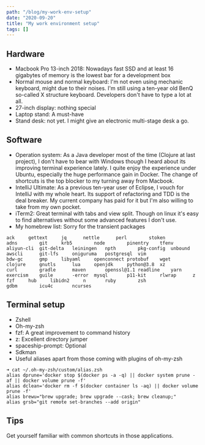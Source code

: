 ```yaml
---
path: "/blog/my-work-env-setup"
date: "2020-09-20"
title: "My work environment setup"
tags: []
---
```


## Hardware

- Macbook Pro 13-inch 2018: Nowadays fast SSD and at least 16 gigabytes of
memory is the lowest bar for a development box
- Normal mouse and normal keyboard: I'm not even using mechanic keyboard, might
due to their noises. I'm still using a ten-year old BenQ so-called X structure
keyboard. Developers don't have to type a lot at all.
- 27-inch display: nothing special
- Laptop stand: A must-have
- Stand desk: not yet. I might give an electronic multi-stage desk a go.

## Software

- Operation system: As a Java developer most of the time (Clojure at last
project), I don't have to bear with Windows though I heard about its improving
terminal experience lately. I quite enjoy the experience under Ubuntu, especially
the huge performance gain in Docker. The change of shortcuts is the top blocker
to my turning away from Macbook.
- IntelliJ Ultimate: As a previous ten-year user of Eclipse, I vouch for IntelliJ
with my whole heart. Its support of refactoring and TDD is the deal breaker. My
current company has paid for it but I'm also willing to take from my own pocket.
- iTerm2: Great terminal with tabs and view split. Though on linux it's easy to find
alternatives without some advanced features I don't use. 
- My homebrew list: Sorry for the transient packages
```
ack		gettext		jq		nettle		perl		stoken
adns		git		krb5		node		pinentry	tfenv
aliyun-cli	git-delta	leiningen	npth		pkg-config	unbound
awscli		git-lfs		oniguruma	postgresql	vim
bdw-gc		gmp		libyaml		openconnect	protobuf	wget
clojure		gnutls		lua		openjdk		python@3.8	xz
curl		gradle		maven		openssl@1.1	readline	yarn
exercism	guile		-error	mysql		p11-kit		rlwrap		z
fzf		hub		libidn2		n		ruby		zsh
gdbm		icu4c		ncurses		
```

## Terminal setup

- Zshell
- Oh-my-zsh
- fzf: A great improvement to command history
- z: Excellent directory jumper
- spaceship-prompt: Optional
- Sdkman
- Useful aliases apart from those coming with plugins of oh-my-zsh
```
➜ cat ~/.oh-my-zsh/custom/alias.zsh
alias dprune='docker stop $(docker ps -a -q) || docker system prune -af || docker volume prune -f'
alias dclean='docker rm -f $(docker container ls -aq) || docker volume prune -f'
alias brewu="brew upgrade; brew upgrade --cask; brew cleanup;"
alias grsb="git remote set-branches --add origin"
```

## Tips

Get yourself familiar with common shortcuts in those applications.
